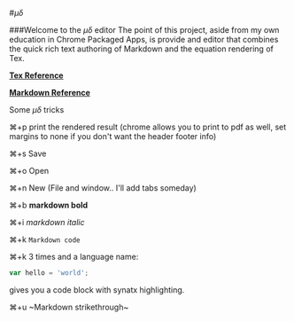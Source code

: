 #$\mu\delta$

###Welcome to the $\mu\delta$ editor
The point of this project, aside from my own education in Chrome Packaged Apps, is provide and editor that combines the quick rich text authoring of Markdown and the equation rendering of Tex.

[__Tex Reference__](http://google.com)

[__Markdown Reference__](http://google.com)

Some $\mu\delta$ tricks

&#8984;+p print the rendered result (chrome allows you to print to pdf as well, set margins to none if you don't want the header footer info)

&#8984;+s Save

&#8984;+o Open

&#8984;+n New (File and window.. I'll add tabs someday)

&#8984;+b __markdown bold__

&#8984;+i *markdown italic*

&#8984;+k `Markdown code`

&#8984;+k 3 times and a language name:
```javascript
var hello = 'world';
```
gives you a code block with synatx highlighting.

&#8984;+u ~Markdown strikethrough~
